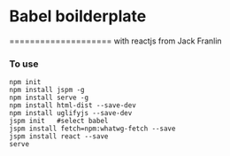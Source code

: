 # Babel boilderplate 
====================
with reactjs from Jack Franlin

### To use
```
npm init
npm install jspm -g
npm install serve -g
npm install html-dist --save-dev
npm install uglifyjs --save-dev
jspm init   #select babel
jspm install fetch=npm:whatwg-fetch --save
jspm install react --save
serve
